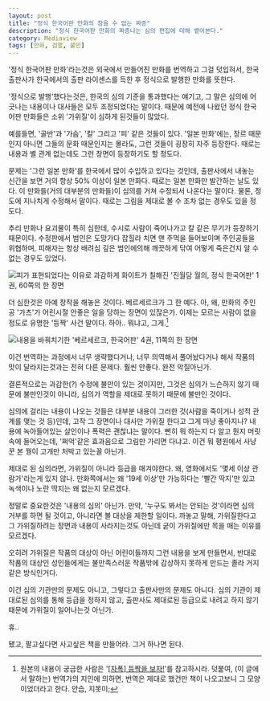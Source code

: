 ```yaml
---
layout: post
title: "정식 한국어판 만화의 참을 수 없는 짜증"
description: "정식 한국어판 만화의 짜증나는 심의 편집에 대해 뱉어본다."
category: Mediaview
tags: [만화, 검열, 불만]
---
```


'정식 한국어판 만화'라는것은 외국에서 만들어진 만화를 번역하고 그걸 덧입혀서, 한국 출판사가 한국에서의 출판 라이센스를 득한 후 정식으로 발행한 만화를 뜻한다.

'정식으로 발행'했다는것은, 한국의 심의 기준을 통과했다는 얘기고,  그 말은 심의에 어긋나는 내용이나 대사들은 모두 조정되었다는 말이다. 때문에 예전에 나왔던 정식 한국어판 만화들은 소위 '가위질'이 심하게 된것들이 많았다.

예를들면, '골반'과 '가슴', '칼' 그리고 '피' 같은 것들이 있다. '일본 만화'에는, 장르 때문인지 아니면 그들의 문화 때문인지는 몰라도, 그런 것들이 굉장히 자주 등장한다. 때로는 내용과 별 관계 없는데도 그런 장면이 등장하기도 할 정도다.

문제는 '그런 일본 만화'를 한국에서 많이 수입하고 있다는 것인데, 출판사에서 내놓는 신간을 보면 거의 항상 50% 이상이 일본 만화다. 때로는 일본 만화만 발간하는 날도 있다. 이 만화들(거의 대부분의 만화들)이 심의를 거쳐 수정되서 나온다는 말이다. 물론, 정도에 지나치게 수정해서 말이다. 때로는 그림을 제대로 볼 수 조차 없는 경우도 있을 정도다.

추리 만화나 요괴물이 특히 심한데, 수시로 사람이 죽어나가고 칼 같은 무기가 등장하기 때문이다. 수정판에서 범인은 도망가다 잡힐라 치면 맨 주먹을 들어보이며 주인공들을 위협하며, 피해자는 항상 배려심 깊은 범인에의해 깨끗하게 닦여 어떻게 죽은건지 알 수 없는 경우도 있었다.


![피가 표현되었다는 이유로 과감하게 화이트가 칠해진 '진월담 월의, 정식 한국어판' 1권, 60쪽의 한 장면](https://lh4.googleusercontent.com/-5QxBpOrXz2k/VNOd-qTaixI/AAAAAAAAOz0/3OeUdWuRn70/w300/tsukihime_01-060.jpg "아쉽게도 꿈이 아니다. 심의삭제다.")


더 심한것은 아예 창작을 해놓은 것이다. 베르세르크가 그 한 예다. 아, 왜, 만화의 주인공 '가츠'가 어린시절 안좋은 일을 당하는 장면이 있잖은가. 이제는 모르는 사람이 없을 정도로 유명한 '등짝' 사건 말이다. 하아.. 뭐냐고, 그게.[^1]

[^1]: 원본의 내용이 궁금한 사람은 '[[자폭] 등짝을 보자!](http://dokoissyo.egloos.com/1319659)'를 참고하시라. 덧붙여, (이 글에서 말하는) 번역가의 지인에 의하면, 번역은 제대로 했건만 책이 나오고보니 그 모양이었더라고 한다. 안습, 지못미;


![내용을 바꿔치기한 '베르세르크, 한국어판' 4권, 11쪽의 한 장면](https://lh5.googleusercontent.com/-nkPe3PMLWeE/VNOeh25aceI/AAAAAAAAO0I/L4LYnSaMEoc/s0/berserk_04-011.jpg "그 유명한 등짝보기 역시 검열의 결과다.")


이건 번역하는 과정에서 너무 생략했다거나, 너무 의역해서 풀어놨다거나 해서 작품의 맛이 달라지는것과는 전혀 다른 문제다. 훨씬 안좋다. 완전 악질아닌가.

결론적으로는 과감한(?) 수정에 불만이 있는 것이지만, 그것은 심의가 느슨하지 않기 때문에 불만인것이 아니라, 심의가 역할을 제대로 못하기 때문에 불만인 것이다.

심의에 걸리는 내용이 나오는 것들은 대부분 내용이 그러한 것(사람을 죽이거나 성적 관계를 맺는 것 등)인데, 고작 그 장면이나 대사만 가위질 한다고  그게 마냥 좋아지나? 내용에 녹아들어있는 살인이나 폭력은 괜찮냐는 말이다. 뻔히 뭐 하는지 다 알고 뭔지 머릿속에 들어오는데, '쩌억'같은 효과음으로 그림만 가리면 다냐고. 이건 뭐 평원에서 사냥꾼 본 꿩이 고개만 처박고 있는꼴 아닌가.

제대로 된 심의라면, 가위질이 아니라 등급을 매겨야한다.
왜, 영화에서도 '몇세 이상 관람가'라는게 있지 않나.
만화쪽에서는 왜 '19세 이상'만 가능하다는 '빨간 딱지'만 있고 녹색이나 노란 딱지는 왜 없는지 모르겠다.

정말로 중요한것은 '내용의 심의' 아닌가.
만약, '누구도 봐서는 안되는 것'이라면 심의 거부를 하면 될 것이고, 아니라면 볼 대상을 제한할 일이다.
까놓고 말해, 가위질한다고 그 가위질하려는 장면과 내용이 사라지는것도 아닌데 굳이 가위질에만 목을 매는 이유를 모르겠다.

오히려 가위질은 작품의 대상이 아닌 어린이들까지 그런 내용을 보게 만들면서, 반대로 작품의 대상인 성인들에게는 불만족스러운 작품밖에 감상하지 못하게 만드는 졸라 거지같은 방식인거다.

이건 심의 기관만의 문제도 아니고, 그렇다고 출판사만의 문제도 아니다. 심의 기관이 제대로된 심의를 통해 등급을 정하지 않고, 출판사도 제대로된 등급으로 내려고 하지 않기 때문에 가위질이 일어나는것 아닌가.

휴..

됐고, 팔고싶다면 사고싶은 책을 만들어라. 그거 하나면 된다.
